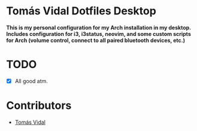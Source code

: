 # Tomás Vidal Dotfiles Desktop
__This is my personal configuration for my Arch installation in my desktop. Includes configuration for i3, i3status, neovim, and some custom scripts for Arch (volume control, connect to all paired bluetooth devices, etc.)__

# TODO
- [x] All good atm.

# Contributors
- [Tomás Vidal](https://github.com/TomiVidal99)
